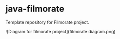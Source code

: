 # java-filmorate
Template repository for Filmorate project.

![Diagram for filmorate project](filmorate diagram.png)
